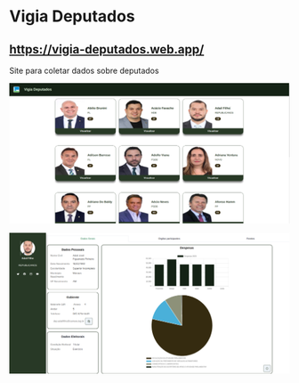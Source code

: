 # Vigia Deputados

## https://vigia-deputados.web.app/

Site para coletar dados sobre deputados

![](/images/Screenshot%20from%202023-07-18%2014-16-20.png)

![](/images/Screenshot%20from%202023-07-18%2014-16-35.png)
